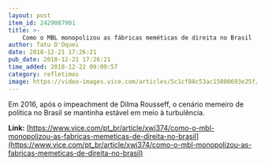 ```yaml
---
layout: post
item_id: 2429087901
title: >-
    Como o MBL monopolizou as fábricas meméticas de direita no Brasil
author: Tatu D'Oquei
date: 2018-12-21 17:26:21
pub_date: 2018-12-21 17:26:21
time_added: 2018-12-22 09:09:57
category: refletimos
image: https://video-images.vice.com/articles/5c1cf88c53ac15000693e25f/lede/1545405279350-mblesse.jpeg?crop=1xw:0.84375xh;center,center&resize=1200:*
---
```


Em 2016, após o impeachment de Dilma Rousseff, o cenário memeiro de política no Brasil se mantinha estável em meio à turbulência.

**Link:** [https://www.vice.com/pt_br/article/xwj374/como-o-mbl-monopolizou-as-fabricas-memeticas-de-direita-no-brasil](https://www.vice.com/pt_br/article/xwj374/como-o-mbl-monopolizou-as-fabricas-memeticas-de-direita-no-brasil)

